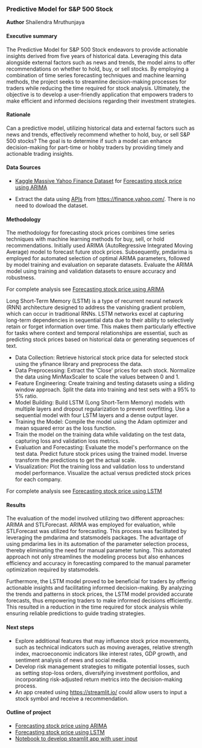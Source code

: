 ### Predictive Model for S&P 500 Stock

**Author**
Shailendra Mruthunjaya

#### Executive summary
The Predictive Model for S&P 500 Stock endeavors to provide actionable insights derived from five years of historical data. Leveraging this data alongside external factors such as news and trends, the model aims to offer recommendations on whether to hold, buy, or sell stocks. By employing a combination of time series forecasting techniques and machine learning methods, the project seeks to streamline decision-making processes for traders while reducing the time required for stock analysis. Ultimately, the objective is to develop a user-friendly application that empowers traders to make efficient and informed decisions regarding their investment strategies.

#### Rationale
Can a predictive model, utilizing historical data and external factors such as news and trends, effectively recommend whether to hold, buy, or sell S&P 500 stocks? The goal is to determine if such a model can enhance decision-making for part-time or hobby traders by providing timely and actionable trading insights.

#### Data Sources
* [Kaggle Massive Yahoo Finance Dataset](https://www.kaggle.com/datasets/iveeaten3223times/massive-yahoo-finance-dataset) for [Forecasting stock price using ARIMA](https://github.com/shailendra-mlai/Predictive-Model-for-SAP-500-Stock/blob/main/Initial-eda-arima.ipynb)

*	Extract the data using [APIs](https://pypi.org/project/yfinance/) from https://finance.yahoo.com/. There is no need to dowload the dataset. 


#### Methodology
The methodology for forecasting stock prices combines time series techniques with machine learning methods for buy, sell, or hold recommendations. Initially used ARIMA (AutoRegressive Integrated Moving Average) model to forecast future stock prices. Subsequently, pmdarima is employed for automated selection of optimal ARIMA parameters, followed by model training and evaluation on separate datasets. Evaluate the ARIMA model using training and validation datasets to ensure accuracy and robustness.

For complete analysis see [Forecasting stock price using ARIMA](https://github.com/shailendra-mlai/Predictive-Model-for-SAP-500-Stock/blob/main/Initial-eda-arima.ipynb)

Long Short-Term Memory (LSTM) is a type of recurrent neural network (RNN) architecture designed to address the vanishing gradient problem, which can occur in traditional RNNs. LSTM networks excel at capturing long-term dependencies in sequential data due to their ability to selectively retain or forget information over time. This makes them particularly effective for tasks where context and temporal relationships are essential, such as predicting stock prices based on historical data or generating sequences of text.

 - Data Collection: Retrieve historical stock price data for selected stock using the yfinance library and preprocess the data.
 - Data Preprocessing: Extract the 'Close' prices for each stock. Normalize the data using MinMaxScaler to scale the values between 0 and 1.
 - Feature Engineering: Create training and testing datasets using a sliding window approach. Split the data into training and test sets with a 95% to 5% ratio.
 - Model Building: Build LSTM (Long Short-Term Memory) models with multiple layers and dropout regularization to prevent overfitting. Use a sequential model with four LSTM layers and a dense output layer.
 - Training the Model: Compile the model using the Adam optimizer and mean squared error as the loss function.
 - Train the model on the training data while validating on the test data, capturing loss and validation loss metrics.
 - Evaluation and Forecasting: Evaluate the model's performance on the test data. Predict future stock prices using the trained model. Inverse transform the predictions to get the actual scale.
 - Visualization: Plot the training loss and validation loss to understand model performance. Visualize the actual versus predicted stock prices for each company.

For complete analysis see [Forecasting stock price using LSTM](https://github.com/shailendra-mlai/Predictive-Model-for-SAP-500-Stock/blob/main/LSTM-Stock-price-prediction.ipynb)



#### Results
The evaluation of the model involved utilizing two different approaches: ARIMA and STLForecast. ARIMA was employed for evaluation, while STLForecast was utilized for forecasting. This process was facilitated by leveraging the pmdarima and statsmodels packages. The advantage of using pmdarima lies in its automation of the parameter selection process, thereby eliminating the need for manual parameter tuning. This automated approach not only streamlines the modeling process but also enhances efficiency and accuracy in forecasting compared to the manual parameter optimization required by statsmodels.

Furthermore, the LSTM model proved to be beneficial for traders by offering actionable insights and facilitating informed decision-making. By analyzing the trends and patterns in stock prices, the LSTM model provided accurate forecasts, thus empowering traders to make informed decisions efficiently. This resulted in a reduction in the time required for stock analysis while ensuring reliable predictions to guide trading strategies.

#### Next steps
- Explore additional features that may influence stock price movements, such as technical indicators such as moving averages, relative strength index, macroeconomic indicators like interest rates, GDP growth, and sentiment analysis of news and social media.
- Develop risk management strategies to mitigate potential losses, such as setting stop-loss orders, diversifying investment portfolios, and incorporating risk-adjusted return metrics into the decision-making process. 
- An app created using https://streamlit.io/ could allow users to input a stock symbol and receive a recommendation.


#### Outline of project

- [Forecasting stock price using ARIMA](https://github.com/shailendra-mlai/Predictive-Model-for-SAP-500-Stock/blob/main/Initial-eda-arima.ipynb)
- [Forecasting stock price using LSTM](https://github.com/shailendra-mlai/Predictive-Model-for-SAP-500-Stock/blob/main/LSTM-Stock-price-prediction.ipynb)
- [Notebook to develop steamlit app with user input](https://github.com/shailendra-mlai/Predictive-Model-for-SAP-500-Stock/blob/main/LSTM-App.ipynb)

